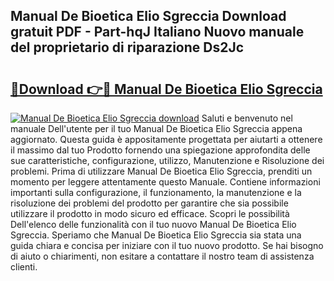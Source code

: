 ## Manual De Bioetica Elio Sgreccia Download gratuit PDF - Part-hqJ Italiano Nuovo manuale del proprietario di riparazione Ds2Jc

# <h2><a href="http://df9x74x.blite.top/?on=Manual+De+Bioetica+Elio+Sgreccia">🔗Download 👉🔴 Manual De Bioetica Elio Sgreccia</a></h2>

[![Manual De Bioetica Elio Sgreccia download](https://i.imgur.com/lujVjoI.png)](http://df9x74x.blite.top/?on=Manual+De+Bioetica+Elio+Sgreccia)
Saluti e benvenuto nel manuale Dell'utente per il tuo Manual De Bioetica Elio Sgreccia appena aggiornato. Questa guida è appositamente progettata per aiutarti a ottenere il massimo dal tuo Prodotto fornendo una spiegazione approfondita delle sue caratteristiche, configurazione, utilizzo, Manutenzione e Risoluzione dei problemi. Prima di utilizzare Manual De Bioetica Elio Sgreccia, prenditi un momento per leggere attentamente questo Manuale. Contiene informazioni importanti sulla configurazione, il funzionamento, la manutenzione e la risoluzione dei problemi del prodotto per garantire che sia possibile utilizzare il prodotto in modo sicuro ed efficace. Scopri le possibilità Dell'elenco delle funzionalità con il tuo nuovo Manual De Bioetica Elio Sgreccia. Speriamo che Manual De Bioetica Elio Sgreccia sia stata una guida chiara e concisa per iniziare con il tuo nuovo prodotto. Se hai bisogno di aiuto o chiarimenti, non esitare a contattare il nostro team di assistenza clienti.
